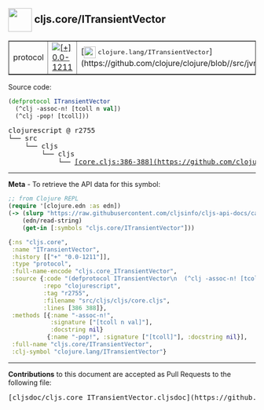 ## <img width="48px" valign="middle" src="http://i.imgur.com/Hi20huC.png"> cljs.core/ITransientVector

 <table border="1">
<tr>

<td>protocol</td>
<td><a href="https://github.com/cljsinfo/cljs-api-docs/tree/0.0-1211"><img valign="middle" alt="[+] 0.0-1211" src="https://img.shields.io/badge/+-0.0--1211-lightgrey.svg"></a> </td>
<td>
[<img height="24px" valign="middle" src="http://i.imgur.com/1GjPKvB.png"> <samp>clojure.lang/ITransientVector</samp>](https://github.com/clojure/clojure/blob//src/jvm/clojure/lang/ITransientVector.java)
</td>
</tr>
</table>






Source code:

```clj
(defprotocol ITransientVector
  (^clj -assoc-n! [tcoll n val])
  (^clj -pop! [tcoll]))
```

 <pre>
clojurescript @ r2755
└── src
    └── cljs
        └── cljs
            └── <ins>[core.cljs:386-388](https://github.com/clojure/clojurescript/blob/r2755/src/cljs/cljs/core.cljs#L386-L388)</ins>
</pre>


---

__Meta__ - To retrieve the API data for this symbol:

```clj
;; from Clojure REPL
(require '[clojure.edn :as edn])
(-> (slurp "https://raw.githubusercontent.com/cljsinfo/cljs-api-docs/catalog/cljs-api.edn")
    (edn/read-string)
    (get-in [:symbols "cljs.core/ITransientVector"]))
```

```clj
{:ns "cljs.core",
 :name "ITransientVector",
 :history [["+" "0.0-1211"]],
 :type "protocol",
 :full-name-encode "cljs.core_ITransientVector",
 :source {:code "(defprotocol ITransientVector\n  (^clj -assoc-n! [tcoll n val])\n  (^clj -pop! [tcoll]))",
          :repo "clojurescript",
          :tag "r2755",
          :filename "src/cljs/cljs/core.cljs",
          :lines [386 388]},
 :methods [{:name "-assoc-n!",
            :signature ["[tcoll n val]"],
            :docstring nil}
           {:name "-pop!", :signature ["[tcoll]"], :docstring nil}],
 :full-name "cljs.core/ITransientVector",
 :clj-symbol "clojure.lang/ITransientVector"}

```

---

__Contributions__ to this document are accepted as Pull Requests to the following file:

 <pre>
[cljsdoc/cljs.core_ITransientVector.cljsdoc](https://github.com/cljsinfo/cljs-api-docs/blob/master/cljsdoc/cljs.core_ITransientVector.cljsdoc)
</pre>

